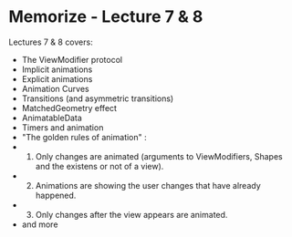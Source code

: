 #  Memorize - Lecture 7 & 8

Lectures 7 & 8 covers:

- The ViewModifier protocol
- Implicit animations
- Explicit animations
- Animation Curves
- Transitions (and asymmetric transitions)
- MatchedGeometry effect
- AnimatableData
- Timers and animation
- "The golden rules of animation" : 
- 1. Only changes are animated (arguments to ViewModifiers, Shapes and the existens or not of a view). 
- 2. Animations are showing the user changes that have already happened.
- 3. Only changes after the view appears are animated.
- and more
